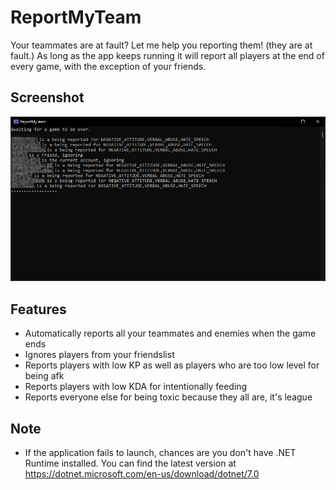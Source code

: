 # ReportMyTeam
Your teammates are at fault? Let me help you reporting them! (they are at fault.)
As long as the app keeps running it will report all players at the end of every game, with the exception of your friends.

## Screenshot
![ReportMyTeam Screenshot](screenshot.png?raw=true)

## Features
- Automatically reports all your teammates and enemies when the game ends
- Ignores players from your friendslist
- Reports players with low KP as well as players who are too low level for being afk
- Reports players with low KDA for intentionally feeding
- Reports everyone else for being toxic because they all are, it's league

## Note
- If the application fails to launch, chances are you don't have .NET Runtime installed. You can find the latest version at https://dotnet.microsoft.com/en-us/download/dotnet/7.0
